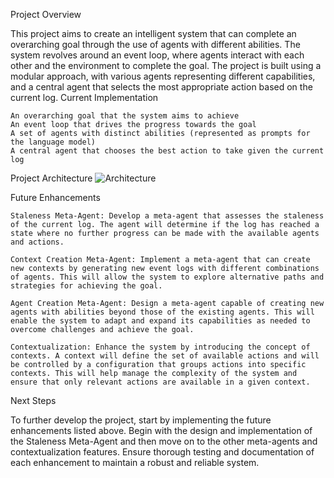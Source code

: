Project Overview

This project aims to create an intelligent system that can complete an overarching goal through the use of agents with different abilities. The system revolves around an event loop, where agents interact with each other and the environment to complete the goal. The project is built using a modular approach, with various agents representing different capabilities, and a central agent that selects the most appropriate action based on the current log.
Current Implementation

    An overarching goal that the system aims to achieve
    An event loop that drives the progress towards the goal
    A set of agents with distinct abilities (represented as prompts for the language model)
    A central agent that chooses the best action to take given the current log

Project Architecture
![Architecture](https://i.imgur.com/UHsnRJ8.png)


Future Enhancements

    Staleness Meta-Agent: Develop a meta-agent that assesses the staleness of the current log. The agent will determine if the log has reached a state where no further progress can be made with the available agents and actions.

    Context Creation Meta-Agent: Implement a meta-agent that can create new contexts by generating new event logs with different combinations of agents. This will allow the system to explore alternative paths and strategies for achieving the goal.

    Agent Creation Meta-Agent: Design a meta-agent capable of creating new agents with abilities beyond those of the existing agents. This will enable the system to adapt and expand its capabilities as needed to overcome challenges and achieve the goal.

    Contextualization: Enhance the system by introducing the concept of contexts. A context will define the set of available actions and will be controlled by a configuration that groups actions into specific contexts. This will help manage the complexity of the system and ensure that only relevant actions are available in a given context.

Next Steps

To further develop the project, start by implementing the future enhancements listed above. Begin with the design and implementation of the Staleness Meta-Agent and then move on to the other meta-agents and contextualization features. Ensure thorough testing and documentation of each enhancement to maintain a robust and reliable system.